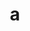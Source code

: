 ---
layout: cake
title:  a
type: cake
comic: cake_18.png
name: Balls, Everywhere
hovertext: heh heh
next: 19
prev: 17
---